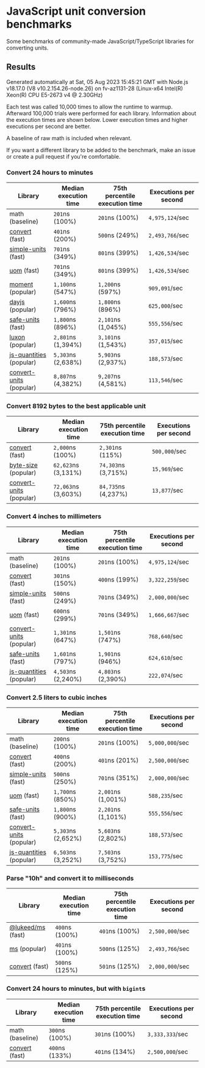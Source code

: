 # JavaScript unit conversion benchmarks

Some benchmarks of community-made JavaScript/TypeScript libraries for converting units.

## Results

<!-- beginblock(results) -->

Generated automatically at Sat, 05 Aug 2023 15:45:21 GMT with Node.js v18.17.0 (V8 v10.2.154.26-node.26) on fv-az1131-28 (Linux-x64 Intel(R) Xeon(R) CPU E5-2673 v4 @ 2.30GHz)

Each test was called 10,000 times to allow the runtime to warmup.
Afterward 100,000 trials were performed for each library.
Information about the execution times are shown below.
Lower execution times and higher executions per second are better.

A baseline of raw math is included when relevant.

If you want a different library to be added to the benchmark, make an issue or create a pull request if you're comfortable.

### Convert 24 hours to minutes

| Library                                                            | Median execution time | 75th percentile execution time | Executions per second |
| ------------------------------------------------------------------ | --------------------- | ------------------------------ | --------------------- |
| math (baseline)                                                    | `201`ns (100%)        | `201`ns (100%)                 | `4,975,124`/sec       |
| [convert](https://npmjs.com/package/convert) (fast)                | `401`ns (200%)        | `500`ns (249%)                 | `2,493,766`/sec       |
| [simple-units](https://npmjs.com/package/simple-units) (fast)      | `701`ns (349%)        | `801`ns (399%)                 | `1,426,534`/sec       |
| [uom](https://npmjs.com/package/uom) (fast)                        | `701`ns (349%)        | `801`ns (399%)                 | `1,426,534`/sec       |
| [moment](https://npmjs.com/package/moment) (popular)               | `1,100`ns (547%)      | `1,200`ns (597%)               | `909,091`/sec         |
| [dayjs](https://npmjs.com/package/dayjs) (popular)                 | `1,600`ns (796%)      | `1,800`ns (896%)               | `625,000`/sec         |
| [safe-units](https://npmjs.com/package/safe-units) (fast)          | `1,800`ns (896%)      | `2,101`ns (1,045%)             | `555,556`/sec         |
| [luxon](https://npmjs.com/package/luxon) (popular)                 | `2,801`ns (1,394%)    | `3,101`ns (1,543%)             | `357,015`/sec         |
| [js-quantities](https://npmjs.com/package/js-quantities) (popular) | `5,303`ns (2,638%)    | `5,903`ns (2,937%)             | `188,573`/sec         |
| [convert-units](https://npmjs.com/package/convert-units) (popular) | `8,807`ns (4,382%)    | `9,207`ns (4,581%)             | `113,546`/sec         |

### Convert 8192 bytes to the best applicable unit

| Library                                                            | Median execution time | 75th percentile execution time | Executions per second |
| ------------------------------------------------------------------ | --------------------- | ------------------------------ | --------------------- |
| [convert](https://npmjs.com/package/convert) (fast)                | `2,000`ns (100%)      | `2,301`ns (115%)               | `500,000`/sec         |
| [byte-size](https://npmjs.com/package/byte-size) (popular)         | `62,623`ns (3,131%)   | `74,303`ns (3,715%)            | `15,969`/sec          |
| [convert-units](https://npmjs.com/package/convert-units) (popular) | `72,063`ns (3,603%)   | `84,735`ns (4,237%)            | `13,877`/sec          |

### Convert 4 inches to millimeters

| Library                                                            | Median execution time | 75th percentile execution time | Executions per second |
| ------------------------------------------------------------------ | --------------------- | ------------------------------ | --------------------- |
| math (baseline)                                                    | `201`ns (100%)        | `201`ns (100%)                 | `4,975,124`/sec       |
| [convert](https://npmjs.com/package/convert) (fast)                | `301`ns (150%)        | `400`ns (199%)                 | `3,322,259`/sec       |
| [simple-units](https://npmjs.com/package/simple-units) (fast)      | `500`ns (249%)        | `701`ns (349%)                 | `2,000,000`/sec       |
| [uom](https://npmjs.com/package/uom) (fast)                        | `600`ns (299%)        | `701`ns (349%)                 | `1,666,667`/sec       |
| [convert-units](https://npmjs.com/package/convert-units) (popular) | `1,301`ns (647%)      | `1,501`ns (747%)               | `768,640`/sec         |
| [safe-units](https://npmjs.com/package/safe-units) (fast)          | `1,601`ns (797%)      | `1,901`ns (946%)               | `624,610`/sec         |
| [js-quantities](https://npmjs.com/package/js-quantities) (popular) | `4,503`ns (2,240%)    | `4,803`ns (2,390%)             | `222,074`/sec         |

### Convert 2.5 liters to cubic inches

| Library                                                            | Median execution time | 75th percentile execution time | Executions per second |
| ------------------------------------------------------------------ | --------------------- | ------------------------------ | --------------------- |
| math (baseline)                                                    | `200`ns (100%)        | `201`ns (100%)                 | `5,000,000`/sec       |
| [convert](https://npmjs.com/package/convert) (fast)                | `400`ns (200%)        | `401`ns (201%)                 | `2,500,000`/sec       |
| [simple-units](https://npmjs.com/package/simple-units) (fast)      | `500`ns (250%)        | `701`ns (351%)                 | `2,000,000`/sec       |
| [uom](https://npmjs.com/package/uom) (fast)                        | `1,700`ns (850%)      | `2,001`ns (1,001%)             | `588,235`/sec         |
| [safe-units](https://npmjs.com/package/safe-units) (fast)          | `1,800`ns (900%)      | `2,201`ns (1,101%)             | `555,556`/sec         |
| [convert-units](https://npmjs.com/package/convert-units) (popular) | `5,303`ns (2,652%)    | `5,603`ns (2,802%)             | `188,573`/sec         |
| [js-quantities](https://npmjs.com/package/js-quantities) (popular) | `6,503`ns (3,252%)    | `7,503`ns (3,752%)             | `153,775`/sec         |

### Parse "10h" and convert it to milliseconds

| Library                                                   | Median execution time | 75th percentile execution time | Executions per second |
| --------------------------------------------------------- | --------------------- | ------------------------------ | --------------------- |
| [@lukeed/ms](https://npmjs.com/package/@lukeed/ms) (fast) | `400`ns (100%)        | `401`ns (100%)                 | `2,500,000`/sec       |
| [ms](https://npmjs.com/package/ms) (popular)              | `401`ns (100%)        | `500`ns (125%)                 | `2,493,766`/sec       |
| [convert](https://npmjs.com/package/convert) (fast)       | `500`ns (125%)        | `501`ns (125%)                 | `2,000,000`/sec       |

### Convert 24 hours to minutes, but with `bigint`s

| Library                                             | Median execution time | 75th percentile execution time | Executions per second |
| --------------------------------------------------- | --------------------- | ------------------------------ | --------------------- |
| math (baseline)                                     | `300`ns (100%)        | `301`ns (100%)                 | `3,333,333`/sec       |
| [convert](https://npmjs.com/package/convert) (fast) | `400`ns (133%)        | `401`ns (134%)                 | `2,500,000`/sec       |

<!-- endblock(results) -->
